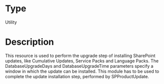 # Type

Utility

# Description

This resource is used to perform the upgrade step of installing SharePoint
updates, like Cumulative Updates, Service Packs and Language Packs. The
DatabaseUpgradeDays and DatabaseUpgradeTime parameters specify a window in
which the update can be installed. This module has to be used to complete the
update installation step, performed by SPProductUpdate.
